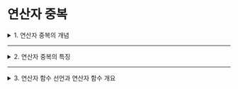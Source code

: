 # 연산자 중복

<details>
<summary>1. 연산자 중복의 개념</summary>
<div markdown="1">       

### 연산자 중복이란?
* 피연산자에 따라 서로 다른 연산을 하도록 동일한 연산자를 중복해서 만드는 것이 연산자 중복(operator overloading)임

### 두개의 정수 더하기
>int a=2, b=3, c;
>
>c = a + b;  // + 결과는 5, 정수가 피연산자일 때 숫자 더하기

### 두 개의 문자열 합치기
* +연산자는 문자열을 연결하는 표현으로 사용할 수 있음
* 실제 <string> 헤더 파일에는 string 클래스와 함께 문자열을 연결하는 + 연산자가 구현되어 있음
  >string a= “C”, c;
  >
  >c = a + “++”;  //문자열이 피연산자일 때 두 개의 문자열 합치기, c = “C++”

### 두 색을 섞은 새로운 색 만들기
* +연산자로 두 색을 혼합하여 새로운 색을 만드는 것을 표현할 수 있음
  >Color a(BLUE), b(RED), c;
  >
  >c = a + b;  //c = VIOLET. a, b의 두 색을 섞은 새로운 Color 객체  c

### 두 개의 배열 더하기
>SortedArray a(2,5,9), b(3,7,10), c;  //a의 원소는 2,5,9, b의 원소는 3,7,10
>
>c = a + b;  //c = {2,3,5,6,7,10}. 정렬된 두 배열을 결합한(merge) 새로운 배열 생성

### 연산자 중복의 장점
* 코드를 직관적으로 표현할 수 있게 함으로써, 프로그램의 가독성을 높여주는 긍정적인 기능을 함

</div>
</details>

___

<details>
<summary>2. 연산자 중복의 특징</summary>
<div markdown="1">       

* **C++ 언어에 본래 있는 연산자만 중복 가능하다**
  * %%, ## 등 새로운 연산자를 만들어 낼 수는 없음
    
* **연산자 중복은 피연산자의 타입이 다른 연산을 새로 정의하는 것이다**
  * C++에서 기본 + 연산자의 피연산자는 모두 숫자임
  * So, + 연산자를 새로 중복하려면 ‘객체+수’, ‘수+객체’, ‘객체+객체’와 같이 정수나 실수가 아닌 객체나 값을 더하는 + 연산이어야 함
    
* **연산자 중복은 함수를 통해 이루어진다**
  * 연산자 중복이란 새로운 연산 처리를 수행하는 함수를 구현하는 것
  * 이 함수를 **연산자 함수(operator function)** 라고 부름
    
* **연산자 중복은 반드시 클래스와 관계를 가진다**
  * 중복된 연산자는 반드시 피연산자에 객체를 동반함
  * So, 연산자 함수는
    * 클래스의 멤버 함수로 구현하든지,
    * 전역 함수로 구현하고 클래스에 프렌드 함수로 선언함
* **연산자 중복으로 피연산자의 개수를 바꿀 수 없다**
* **연산자 중복으로 연산의 우선순위를 바꿀 수 없다**
* **모든 연산자가 중복 가능한 것은 아니다**
</div>
</details>

___

<details>
<summary>3. 연산자 함수 선언과 연산자 함수 개요</summary>
<div markdown="1">       

#### 연산자 함수 작성 2가지 방법
* 클래스의 **멤버 함수**로 구현
* **외부 함수**로 구현하고 클래스의 **프렌드 함수로 선언**
  
#### 연산자 함수 선언 방법
>리턴타입 operator 연산자(매개변수리스트);

* 이름이 `'operator'` 키워드와 `연산자`로 구성된다는 점 외에는 보통 함수 선언과 동일함
  
#### 외부 함수로 구현하고 클래스에 프렌드 함수로 선언하는 경우
```C++
Color operator + (Color op1, Color op2); //외부 전역 함수
bool operator == (Color op1, Color op2); //외부 전역 함수
...
class Color {
...
  friend Color operator + (Color op1, Color op2); //프렌드 선언
  friend bool operator == (Color op1, Color op2); //프렌드 선언
};
```
* +연산자와 == 연산자 함수는 외부 전역 함수로 작성하고,
* 두 개의 피연산자를 모두 매개 변수에 전달함
  
#### 클래스의 멤버 함수로 선언되는 경우
```C++
class Color {
  ...
  Color operator + (Color op2);  //왼쪽 피연산자는 객체 자신이고 오른쪽 피연산자가 op2에 전달
  bool operator == (Color op2);  //왼쪽 피연산자는 객체 자신이고 오른쪽 피연산자가 op2에 전달
};
```
* +나 ==의 오른쪽 피연산자만 매개 변수 op2에 전달되고,
* 왼쪽 피연산자는 객체 자신이므로 매개 변수에 전달되지 않음
* 클래스의 멤버로 구현되었든 외부 함수로 구현되었든, + 나 == 연산자는 다음과 같이 사용됨
```C++
Color a(BLUE), b(RED), c;
c = a + b;  //Color operator + (Color op2)나
            //Color operator + (Color op1, Color op2) 중 구현된 것을 호출함
if(a == b) { //bool operator == (Color op2)나
  ...        //bool operator == (Color op1, Color op2) 중 구현된 것을 호출함
}
```

</div>
</details>
